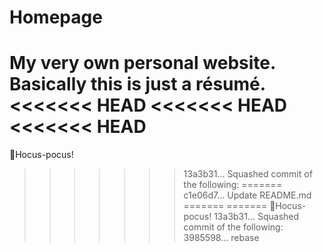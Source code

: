 # Homepage
My very own personal website. Basically this is just a résumé.
<<<<<<< HEAD
<<<<<<< HEAD
<<<<<<< HEAD
=======
🧙Hocus-pocus!
>>>>>>> 13a3b31... Squashed commit of the following:
=======
>>>>>>> c1e06d7... Update README.md
=======
=======
🧙Hocus-pocus!
>>>>>>> 13a3b31... Squashed commit of the following:
>>>>>>> 3985598... rebase
